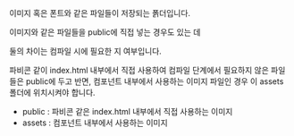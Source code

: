 이미지 혹은 폰트와 같은 파일들이 저장되는 폵더입니다.

이미지와 같은 파일들을 public에 직접 넣는 경우도 있는 데

둘의 차이는 컴파일 시에 필요한 지 여부입니다.

파비콘 같이 index.html 내부에서 직접 사용하여 컴파일 단계에서 필요하지 않은 파일들은 public에 두고
반면, 컴포넌트 내부에서 사용하는 이미지 파일인 경우 이 assets 폴더에 위치시켜야 합니다.

- public : 파비콘 같은 index.html 내부에서 직접 사용하는 이미지
- assets : 컴포넌트 내부에서 사용하는 이미지
